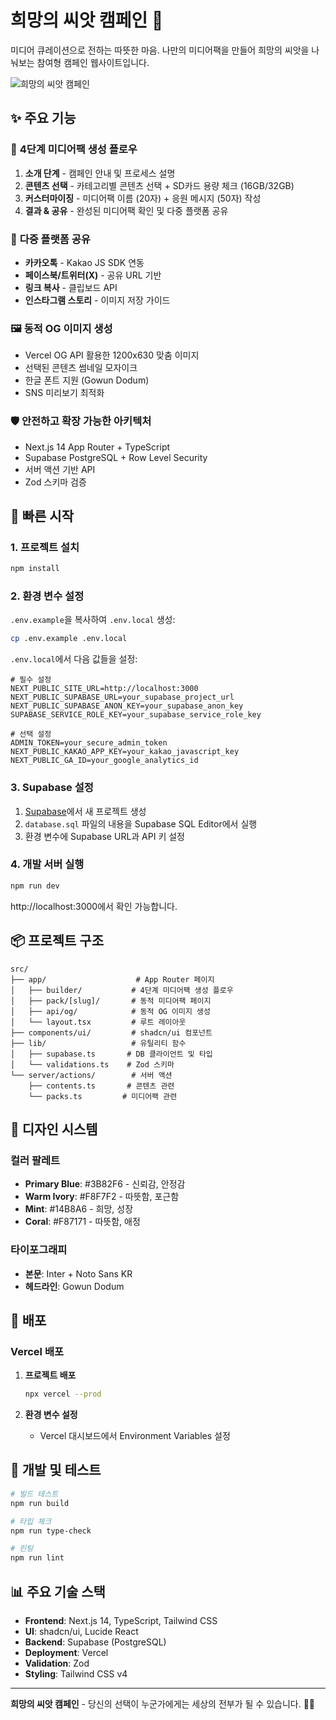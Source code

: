 # 희망의 씨앗 캠페인 🌱

미디어 큐레이션으로 전하는 따뜻한 마음. 나만의 미디어팩을 만들어 희망의 씨앗을 나눠보는 참여형 캠페인 웹사이트입니다.

![희망의 씨앗 캠페인](https://via.placeholder.com/1200x600/3B82F6/ffffff?text=희망의+씨앗+캠페인)

## ✨ 주요 기능

### 🎯 **4단계 미디어팩 생성 플로우**
1. **소개 단계** - 캠페인 안내 및 프로세스 설명
2. **콘텐츠 선택** - 카테고리별 콘텐츠 선택 + SD카드 용량 체크 (16GB/32GB)
3. **커스터마이징** - 미디어팩 이름 (20자) + 응원 메시지 (50자) 작성
4. **결과 & 공유** - 완성된 미디어팩 확인 및 다중 플랫폼 공유

### 📱 **다중 플랫폼 공유**
- **카카오톡** - Kakao JS SDK 연동
- **페이스북/트위터(X)** - 공유 URL 기반
- **링크 복사** - 클립보드 API
- **인스타그램 스토리** - 이미지 저장 가이드

### 🖼️ **동적 OG 이미지 생성**
- Vercel OG API 활용한 1200x630 맞춤 이미지
- 선택된 콘텐츠 썸네일 모자이크
- 한글 폰트 지원 (Gowun Dodum)
- SNS 미리보기 최적화

### 🛡️ **안전하고 확장 가능한 아키텍처**
- Next.js 14 App Router + TypeScript
- Supabase PostgreSQL + Row Level Security
- 서버 액션 기반 API
- Zod 스키마 검증

## 🚀 빠른 시작

### 1. 프로젝트 설치

```bash
npm install
```

### 2. 환경 변수 설정

`.env.example`을 복사하여 `.env.local` 생성:

```bash
cp .env.example .env.local
```

`.env.local`에서 다음 값들을 설정:

```env
# 필수 설정
NEXT_PUBLIC_SITE_URL=http://localhost:3000
NEXT_PUBLIC_SUPABASE_URL=your_supabase_project_url
NEXT_PUBLIC_SUPABASE_ANON_KEY=your_supabase_anon_key
SUPABASE_SERVICE_ROLE_KEY=your_supabase_service_role_key

# 선택 설정
ADMIN_TOKEN=your_secure_admin_token
NEXT_PUBLIC_KAKAO_APP_KEY=your_kakao_javascript_key
NEXT_PUBLIC_GA_ID=your_google_analytics_id
```

### 3. Supabase 설정

1. [Supabase](https://supabase.com)에서 새 프로젝트 생성
2. `database.sql` 파일의 내용을 Supabase SQL Editor에서 실행
3. 환경 변수에 Supabase URL과 API 키 설정

### 4. 개발 서버 실행

```bash
npm run dev
```

http://localhost:3000에서 확인 가능합니다.

## 📦 프로젝트 구조

```
src/
├── app/                    # App Router 페이지
│   ├── builder/           # 4단계 미디어팩 생성 플로우
│   ├── pack/[slug]/       # 동적 미디어팩 페이지
│   ├── api/og/            # 동적 OG 이미지 생성
│   └── layout.tsx         # 루트 레이아웃
├── components/ui/         # shadcn/ui 컴포넌트
├── lib/                   # 유틸리티 함수
│   ├── supabase.ts       # DB 클라이언트 및 타입
│   └── validations.ts    # Zod 스키마
└── server/actions/        # 서버 액션
    ├── contents.ts       # 콘텐츠 관련
    └── packs.ts         # 미디어팩 관련
```

## 🎨 디자인 시스템

### 컬러 팔레트
- **Primary Blue**: #3B82F6 - 신뢰감, 안정감
- **Warm Ivory**: #F8F7F2 - 따뜻함, 포근함  
- **Mint**: #14B8A6 - 희망, 성장
- **Coral**: #F87171 - 따뜻함, 애정

### 타이포그래피
- **본문**: Inter + Noto Sans KR
- **헤드라인**: Gowun Dodum

## 🚀 배포

### Vercel 배포

1. **프로젝트 배포**
   ```bash
   npx vercel --prod
   ```

2. **환경 변수 설정**
   - Vercel 대시보드에서 Environment Variables 설정

## 🧪 개발 및 테스트

```bash
# 빌드 테스트
npm run build

# 타입 체크
npm run type-check

# 린팅
npm run lint
```

## 📊 주요 기술 스택

- **Frontend**: Next.js 14, TypeScript, Tailwind CSS
- **UI**: shadcn/ui, Lucide React
- **Backend**: Supabase (PostgreSQL)
- **Deployment**: Vercel
- **Validation**: Zod
- **Styling**: Tailwind CSS v4

---

**희망의 씨앗 캠페인** - 당신의 선택이 누군가에게는 세상의 전부가 될 수 있습니다. 🌱✨
